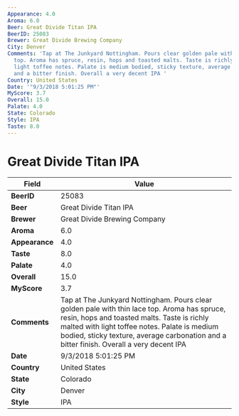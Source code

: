 ```yaml
---
Appearance: 4.0
Aroma: 6.0
Beer: Great Divide Titan IPA
BeerID: 25083
Brewer: Great Divide Brewing Company
City: Denver
Comments: 'Tap at The Junkyard Nottingham. Pours clear golden pale with thin lace
  top. Aroma has spruce, resin, hops and toasted malts. Taste is richly malted with
  light toffee notes. Palate is medium bodied, sticky texture, average carbonation
  and a bitter finish. Overall a very decent IPA '
Country: United States
Date: '"9/3/2018 5:01:25 PM"'
MyScore: 3.7
Overall: 15.0
Palate: 4.0
State: Colorado
Style: IPA
Taste: 8.0
---
```


# Great Divide Titan IPA

| Field         | Value |
|---------------|-------|
| **BeerID** | 25083 |
| **Beer** | Great Divide Titan IPA |
| **Brewer** | Great Divide Brewing Company |
| **Aroma** | 6.0 |
| **Appearance** | 4.0 |
| **Taste** | 8.0 |
| **Palate** | 4.0 |
| **Overall** | 15.0 |
| **MyScore** | 3.7 |
| **Comments** | Tap at The Junkyard Nottingham. Pours clear golden pale with thin lace top. Aroma has spruce, resin, hops and toasted malts. Taste is richly malted with light toffee notes. Palate is medium bodied, sticky texture, average carbonation and a bitter finish. Overall a very decent IPA  |
| **Date** | 9/3/2018 5:01:25 PM |
| **Country** | United States |
| **State** | Colorado |
| **City** | Denver |
| **Style** | IPA |

